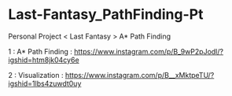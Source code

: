 # Last-Fantasy_PathFinding-Pt
Personal Project &lt; Last Fantasy > A* Path Finding

1 : A* Path Finding : https://www.instagram.com/p/B_9wP2pJodl/?igshid=htm8jk04cy6e

2 : Visualization : https://www.instagram.com/p/B__xMktpeTU/?igshid=1lbs4zuwdt0uy 
